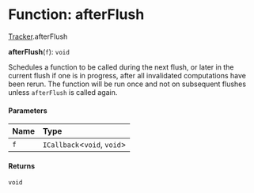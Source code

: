 # Function: afterFlush

[Tracker](/auto-docs/reactive/modules/Tracker.md).afterFlush

**afterFlush**(`f`): `void`

Schedules a function to be called during the next flush, or later in the current flush if one is in progress, after all invalidated computations have been rerun.  The function will be run once and not on subsequent flushes unless `afterFlush` is called again.

#### Parameters

| Name | Type |
| :------ | :------ |
| `f` | `ICallback`<`void`, `void`> |

#### Returns

`void`
